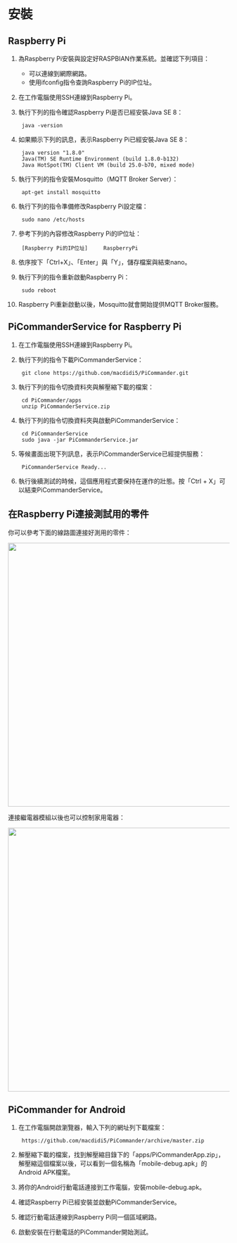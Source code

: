 # 安裝

## Raspberry Pi

1. 為Raspberry Pi安裝與設定好RASPBIAN作業系統。並確認下列項目：

	* 可以連線到網際網路。
	* 使用ifconfig指令查詢Raspberry Pi的IP位址。

2. 在工作電腦使用SSH連線到Raspberry Pi。
3. 執行下列的指令確認Raspberry Pi是否已經安裝Java SE 8：

		java -version
		
4. 如果顯示下列的訊息，表示Raspberry Pi已經安裝Java SE 8：

		java version "1.8.0"		Java(TM) SE Runtime Environment (build 1.8.0-b132)		Java HotSpot(TM) Client VM (build 25.0-b70, mixed mode)

5. 執行下列的指令安裝Mosquitto（MQTT Broker Server）：

		apt-get install mosquitto

5. 執行下列的指令準備修改Raspberry Pi設定檔：

		sudo nano /etc/hosts

6. 參考下列的內容修改Raspberry Pi的IP位址：

		[Raspberry Pi的IP位址]		RaspberryPi

7. 依序按下「Ctrl+X」、「Enter」與「Y」，儲存檔案與結束nano。
8. 執行下列的指令重新啟動Raspberry Pi：

		sudo reboot

9. Raspberry Pi重新啟動以後，Mosquitto就會開始提供MQTT Broker服務。

## PiCommanderService for Raspberry Pi

1. 在工作電腦使用SSH連線到Raspberry Pi。
2. 執行下列的指令下載PiCommanderService：

		git clone https://github.com/macdidi5/PiCommander.git

3. 執行下列的指令切換資料夾與解壓縮下載的檔案：

		cd PiCommander/apps
		unzip PiCommanderService.zip

4. 執行下列的指令切換資料夾與啟動PiCommanderService：

		cd PiCommanderService
		sudo java -jar PiCommanderService.jar

5. 等候畫面出現下列訊息，表示PiCommanderService已經提供服務：

		PiCommanderService Ready...

6. 執行後續測試的時候，這個應用程式要保持在運作的壯態。按「Ctrl + X」可以結束PiCommanderService。

## 在Raspberry Pi連接測試用的零件

你可以參考下面的線路圖連接好測用的零件：

<a href="https://github.com/macdidi5/PiCommander/blob/master/images/PiCommander004.png"><img src="https://github.com/macdidi5/PiCommander/blob/master/images/PiCommander010.png" width="600"/></a>

連接繼電器模組以後也可以控制家用電器：

<a href="https://github.com/macdidi5/PiCommander/blob/master/images/PiCommander004.png"><img src="https://github.com/macdidi5/PiCommander/blob/master/images/PiCommander011.png" width="600"/></a>

## PiCommander for Android

1. 在工作電腦開啟瀏覽器，輸入下列的網址列下載檔案：

		https://github.com/macdidi5/PiCommander/archive/master.zip

2. 解壓縮下載的檔案，找到解壓縮目錄下的「apps/PiCommanderApp.zip」，解壓縮這個檔案以後，可以看到一個名稱為「mobile-debug.apk」的Android APK檔案。
3. 將你的Android行動電話連接到工作電腦，安裝mobile-debug.apk。
4. 確認Raspberry Pi已經安裝並啟動PiCommanderService。
5. 確認行動電話連線到Raspberry Pi同一個區域網路。
6. 啟動安裝在行動電話的PiCommander開始測試。
